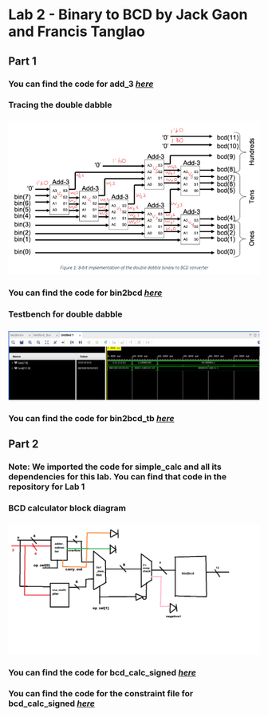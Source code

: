# Lab 2 - Binary to BCD by Jack Gaon and Francis Tanglao

## Part 1
### You can find the code for add_3 [*here*](https://github.com/fctanglao/DigitalLogicDesignUsingVerilogLabs/blob/main/Lab%202/Part%201/add_3.v)

### Tracing the double dabble
### ![Tracing the double dabble](https://github.com/fctanglao/DigitalLogicDesignUsingVerilogLabs/blob/main/Lab%202/Part%201/double%20dabble%20breakdown.png)
### You can find the code for bin2bcd [*here*](https://github.com/fctanglao/DigitalLogicDesignUsingVerilogLabs/blob/main/Lab%202/Part%201/bin2bcd.v)

### Testbench for double dabble
### ![Testbench](https://github.com/fctanglao/DigitalLogicDesignUsingVerilogLabs/blob/main/Lab%202/Part%201/bin2bcd%20testbench.png)
### You can find the code for bin2bcd_tb [*here*](https://github.com/fctanglao/DigitalLogicDesignUsingVerilogLabs/blob/main/Lab%202/Part%201/bin2bcd_tb.v)

## Part 2
### Note: We imported the code for simple_calc and all its dependencies for this lab. You can find that code in the repository for Lab 1

### BCD calculator block diagram
### ![BCD calculator block diagram](https://github.com/fctanglao/DigitalLogicDesignUsingVerilogLabs/blob/main/Lab%202/Part%202/bcd%20calculator%20block%20diagram.png)

### You can find the code for bcd_calc_signed [*here*](https://github.com/fctanglao/DigitalLogicDesignUsingVerilogLabs/blob/main/Lab%202/Part%202/bcd_calc_signed.v)
### You can find the code for the constraint file for bcd_calc_signed [*here*](https://github.com/fctanglao/DigitalLogicDesignUsingVerilogLabs/blob/main/Lab%202/Part%202/Nexys-A7-100T-Master.xdc)
